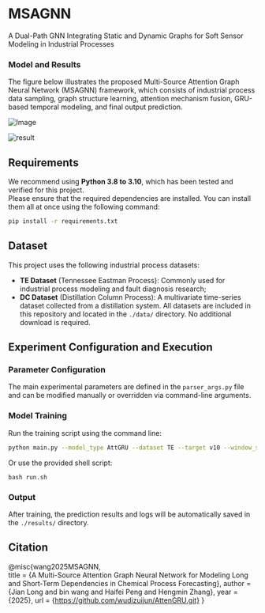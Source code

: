 # MSAGNN
A Dual-Path GNN Integrating Static and Dynamic Graphs for Soft Sensor Modeling in Industrial Processes

### Model and Results
The figure below illustrates the proposed Multi-Source Attention Graph Neural Network (MSAGNN) framework, which consists of industrial process data sampling, graph structure learning, attention mechanism fusion, GRU-based temporal modeling, and final output prediction.

![Image](https://github.com/user-attachments/assets/d8de9cce-b41d-4650-ab54-baba0b31b93f)

![result](https://github.com/user-attachments/assets/0d3c3ca4-e639-48c0-b93c-6fa47130a257)


## Requirements 
We recommend using **Python 3.8 to 3.10**, which has been tested and verified for this project.  
Please ensure that the required dependencies are installed. You can install them all at once using the following command:
```bash
pip install -r requirements.txt
```

##  Dataset

This project uses the following industrial process datasets:
- **TE Dataset** (Tennessee Eastman Process): Commonly used for industrial process modeling and fault diagnosis research;
- **DC Dataset** (Distillation Column Process): A multivariate time-series dataset collected from a distillation system.
All datasets are included in this repository and located in the `./data/` directory. No additional download is required.

## Experiment Configuration and Execution

### Parameter Configuration
The main experimental parameters are defined in the `parser_args.py` file and can be modified manually or overridden via command-line arguments.

### Model Training
Run the training script using the command line:
```bash
python main.py --model_type AttGRU --dataset TE --target v10 --window_size 16 --horizon 1
```
Or use the provided shell script:
```
bash run.sh
```
### Output
After training, the prediction results and logs will be automatically saved in the `./results/` directory.
## Citation
@misc{wang2025MSAGNN,                        
  title  = {A Multi-Source Attention Graph Neural Network for Modeling Long and Short-Term Dependencies in Chemical Process Forecasting},
  author = {Jian Long and bin wang and Haifei Peng and Hengmin Zhang},
  year   = {2025},
  url    = {https://github.com/wudizuijun/AttenGRU.git}
}
